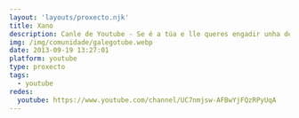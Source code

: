 ```yaml
---
layout: 'layouts/proxecto.njk'
title: Xano
description: Canle de Youtube - Se é a túa e lle queres engadir unha descripción e etiquetas, ponte en contacto con nós.
img: /img/comunidade/galegotube.webp
date: 2013-09-19 13:27:01
platform: youtube
type: proxecto
tags:
  - youtube
redes:
  youtube: https://www.youtube.com/channel/UC7nmjsw-AFBwYjFQzRPyUqA
---
```


